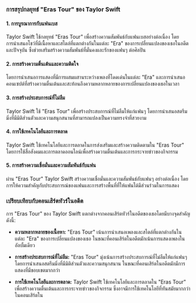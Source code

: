 ### การสรุปกลยุทธ์ "Eras Tour" ของ Taylor Swift

#### 1. การบูรณาการกับแฟนเบส
Taylor Swift ใช้กลยุทธ์ "Eras Tour" เพื่อสร้างความสัมพันธ์กับแฟนเบสอย่างต่อเนื่อง โดยการนำเสนอโชว์ที่มีเนื้อหาและสไตล์ที่แตกต่างกันในแต่ละ "Era" ของการเปลี่ยนแปลงของเธอในอดีตและปัจจุบัน ซึ่งช่วยเสริมสร้างความสัมพันธ์ที่มั่นคงและรักของแฟนๆ ต่อศิลปิน

#### 2. การสร้างความตื่นเต้นและความติดใจ
โดยการนำเสนอการแสดงที่มีการผสมผสานระหว่างเพลงที่โดดเด่นในแต่ละ "Era" และการนำเสนอคอนเซปต์ที่สร้างความตื่นเต้นและสะท้อนถึงความหลากหลายของการเปลี่ยนแปลงของเธอในเวลา

#### 3. การสร้างประสบการณ์ที่ไม่ลืม
Taylor Swift ใช้ "Eras Tour" เพื่อสร้างประสบการณ์ที่ไม่ลืมให้แก่แฟนๆ โดยการนำเสนอสตรีมมิ่งที่มีมิติส่วนตัวและความสนุกสนานที่สามารถแปลงเป็นความทรงจำที่สวยงาม

#### 4. การใช้เทคโนโลยีและการตลาด
Taylor Swift ใช้เทคโนโลยีและการตลาดในการส่งเสริมและสร้างความติดตามใน "Eras Tour" โดยการใช้สื่อสังคมและการตลาดออนไลน์เพื่อสร้างความตื่นเต้นและการกระจายข่าวของกิจกรรม

#### 5. การสร้างความเชื่อมั่นและความสัมพันธ์กับแฟน
ผ่าน "Eras Tour" Taylor Swift สร้างความเชื่อมั่นและความสัมพันธ์กับแฟนๆ อย่างต่อเนื่อง โดยการให้ความสำคัญกับประสบการณ์ของแฟนและการสร้างพื้นที่ที่ให้แฟนได้มีส่วนร่วมในการแสดง

### เปรียบเทียบกับคอนเสิร์ตทัวร์ในอดีต

การ "Eras Tour" ของ Taylor Swift แตกต่างจากคอนเสิร์ตทัวร์ในอดีตของเธอโดยมีบางจุดสำคัญดังนี้:

- **ความหลากหลายของเนื้อหา:** "Eras Tour" เน้นการนำเสนอเพลงและสไตล์ที่แตกต่างกันในแต่ละ "Era" ของการเปลี่ยนแปลงของเธอ ในขณะที่คอนเสิร์ตในอดีตมักเน้นการแสดงเพลงในอัลบั้มเดียว

- **การสร้างประสบการณ์ที่ไม่ลืม:** "Eras Tour" มุ่งเน้นการสร้างประสบการณ์ที่ไม่ลืมให้แก่แฟนๆ โดยการนำเสนอสตรีมมิ่งที่มีมิติส่วนตัวและความสนุกสนาน ในขณะที่คอนเสิร์ตในอดีตมักมีการแสดงที่มีขอบเขตมากกว่า

- **การใช้เทคโนโลยีและการตลาด:** Taylor Swift ใช้เทคโนโลยีและการตลาดใน "Eras Tour" เพื่อสร้างความตื่นเต้นและการกระจายข่าวของกิจกรรม ซึ่งอาจมีการใช้เทคโนโลยีที่ทันสมัยมากกว่าในคอนเสิร์ตใน